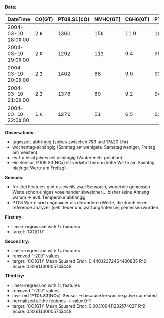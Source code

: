 **Data:**

| DateTime            | CO(GT) | PT08.S1(CO) | NMHC(GT) | C6H6(GT) | PT08.S2(NMHC) | NOx(GT) | PT08.S3(NOx) | NO2(GT) | PT08.S4(NO2) | PT08.S5(O3) | T    | RH   | AH     |
| ------------------- | ------ | ----------- | -------- | -------- | ------------- | ------- | ------------ | ------- | ------------ | ----------- | ---- | ---- | ------ |
| 2004-03-10 18:00:00 | 2.6    | 1360        | 150      | 11.9     | 1046          | 166     | 1056         | 113     | 1692         | 1268        | 13.6 | 48.9 | 0.7578 |
| 2004-03-10 19:00:00 | 2.0    | 1292        | 112      | 9.4      | 955           | 103     | 1174         | 92      | 1559         | 972         | 13.3 | 47.7 | 0.7255 |
| 2004-03-10 20:00:00 | 2.2    | 1402        | 88       | 9.0      | 939           | 131     | 1140         | 114     | 1555         | 1074        | 11.9 | 54.0 | 0.7502 |
| 2004-03-10 21:00:00 | 2.2    | 1376        | 80       | 9.2      | 948           | 172     | 1092         | 122     | 1584         | 1203        | 11.0 | 60.0 | 0.7867 |
| 2004-03-10 22:00:00 | 1.6    | 1272        | 51       | 6.5      | 836           | 131     | 1205         | 116     | 1490         | 1110        | 11.2 | 59.6 | 0.7888 |

**Observations:**

- tageszeit-abhängig (spikes zwischen 7&9 und 17&20 Uhr)
- wochentag-abhängig (Sonntag am wenigste, Samstag weniger, Freitag am meisten)
- evtl. a bissl jahreszeit abhängig (Winter mehr polution)
- ein Sensor, PT08.S3(NOx) ist verkehrt herum (hohe Werte am Sonntag, niedrige Werte am Freitag)

**Sensors:**

- für drei Features gibt es jeweils zwei Sensoren, wobei die gemessen Werte schon einiges voneinander abweichen... bisher keine Ahnung warum -> evtl. Temperatur abhängig
- PT08 Werte sind ungenauer als die anderen Werte, die durch einen reference analyzer (sehr teuer und wartungsintensiv) gemessen wurden

**First try:**

- linear-regression with 14 features
- target: 'CO(GT)'

**Second try:**

- linear-regression with 14 features
- removed "-200" values
- target: 'CO(GT)'
  Mean Squared Error: 0.44032372464480835
  R^2 Score: 0.8261430005745448

**Third try:**

- linear-regression with 14 features
- removed "-200" values
- inverted 'PT08.S3(NOx)' Sensor -> because he was negative correlated
- normalized all the features -> value 0-1
- target: 'CO(GT)'
  Mean Squared Error: 0.003109411232574027
  R^2 Score: 0.8261430005745448
